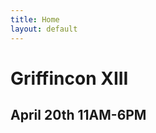 ```yaml
---
title: Home
layout: default
---
```

# Griffincon XIII
## April 20th 11AM-6PM

<!--![Griffincon XII Poster](assets/img/gcon1.png)-->
